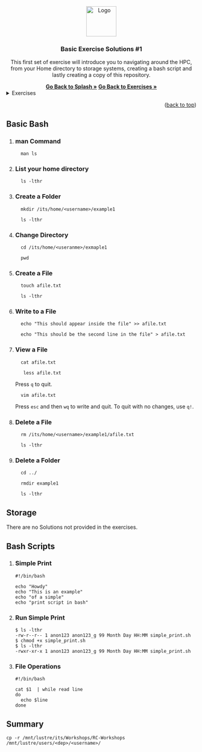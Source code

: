 <div id="top"></div>

<!-- PROJECT SHIELDS -->
<!--
*** I'm using markdown "reference style" links for readability.
*** Reference links are enclosed in brackets [ ] instead of parentheses ( ).
*** See the bottom of this document for the declaration of the reference variables
*** for contributors-url, forks-url, etc. This is an optional, concise syntax you may use.

[![Contributors](https://img.shields.io/github/contributors/universityofsussex-its/RC-Workshops.svg?style=for-the-badge)](https://github.com/universityofsussex-its/RC-Workshops/graphs/contributors)
[![Forks](https://img.shields.io/github/forks/universityofsussex-its/RC-Workshops.svg?style=for-the-badge)](https://github.com/universityofsussex-its/RC-Workshops/network/members)
[![Stargazers][stars-shield]][stars-url]
[![Issues](https://img.shields.io/github/issues/universityofsussex-its/RC-Workshops.svg?style=for-the-badge)](https://github.com/universityofsussex-its/RC-Workshops/issues)



<!-- PROJECT LOGO -->

<div align="center">
  <a href="https://universityofsussex-rc.github.io/Workshops/">
    <img src="../../../images/logo.png" alt="Logo" width="80" height="80">
  </a>

  <h3 align="center">Basic Exercise Solutions #1</h3>
  <p align="center">
    This first set of exercise will introduce you to navigating around the HPC, from your Home directory to storage systems, creating a bash script and lastly creating a copy of this repository.
  </p>
    <a href="https://universityofsussex-rc.github.io/Workshops/"><strong>Go Back to Splash »</strong></a>
    <a href="https://github.com/universityofsussex-rc/Workshops/exercises/basic/exercise1.md"><strong>Go Back to Exercises »</strong></a>
    <br />
</div>
<!-- TABLE OF CONTENTS -->
<details>
  <summary>Exercises</summary>
  <ol>
    <li><a href="#basic-bash">Basic Bash</a></li>
    <li><a href="#storage">Storage</a></li>
    <li><a href="#bash_scripts">Bash Scripts</a></li>
    <li><a href="#summary">Summary</a></li>
  </ol>
</details>

<p align="right">(<a href="#top">back to top</a>)</p>

## Basic Bash

<ol>
<li><h3> man Command</h3></li>

  ```
    man ls
  ```

<li><h3> List your home directory</h3></li>

  ```
    ls -lthr
  ```

<li><h3> Create a Folder </h3></li>

  ```
    mkdir /its/home/<username>/example1
  ```
  ```
    ls -lthr
  ```

<li><h3> Change Directory</h3></li>

  ```
    cd /its/home/<useranme>/exmaple1
  ```
  ```
    pwd
  ```

<li><h3> Create a File</h3></li>

  ```
    touch afile.txt
  ```
  ```
    ls -lthr
  ```

<li><h3> Write to a File</h3></li>

  ```
    echo "This should appear inside the file" >> afile.txt
  ```
  ```
    echo "This should be the second line in the file" > afile.txt
  ```
<li><h3> View a File</h3></li>

  ```
    cat afile.txt
  ```
  ```
     less afile.txt
  ```
  Press `q` to quit.
  ```
    vim afile.txt
  ```
  Press `esc` and then `wq` to write and quit. To quit with no changes, use `q!`.

<li><h3> Delete a File</h3></li>

  ```
    rm /its/home/<username>/example1/afile.txt
  ```
  ```
    ls -lthr
  ```

<li><h3> Delete a Folder</h3></li>

  ```
    cd ../
  ```
  ```
    rmdir example1
  ```
  ```
    ls -lthr
  ```

</ol>

## Storage

There are no Solutions not provided in the exercises.


## Bash Scripts

<ol>
<li><h3> Simple Print </h3></li>

```
#!/bin/bash

echo "Howdy"
echo "This is an example"
echo "of a simple"
echo "print script in bash"
```

<li><h3> Run Simple Print </h3></li>

```
$ ls -lthr
-rw-r--r-- 1 anon123 anon123_g 99 Month Day HH:MM simple_print.sh
$ chmod +x simple_print.sh
$ ls -lthr
-rwxr-xr-x 1 anon123 anon123_g 99 Month Day HH:MM simple_print.sh
```

<li><h3> File Operations </h3></li>

```
#!/bin/bash

cat $1  | while read line
do
  echo $line
done
```

</ol>

## Summary

```
cp -r /mnt/lustre/its/Workshops/RC-Workshops /mnt/lustre/users/<dep>/<username>/
```


<!-- MARKDOWN LINKS & IMAGES -->
<!-- https://www.markdownguide.org/basic-syntax/#reference-style-links -->
[contributors-shield]: https://img.shields.io/github/contributors/universityofsussex-its/RC-Workshops.svg?style=for-the-badge
[contributors-url]: https://github.com/universityofsussex-rc/Workshops/graphs/contributors
[forks-shield]: https://img.shields.io/github/forks/universityofsussex-its/RC-Workshops.svg?style=for-the-badge
[forks-url]: https://github.com/universityofsussex-rc/Workshops/network/members
[stars-shield]: https://img.shields.io/github/stars/universityofsussex-its/RC-Workshops.svg?style=for-the-badge
[stars-url]: https://github.com/universityofsussex-rc/Workshops/stargazers
[issues-shield]: https://img.shields.io/github/issues/universityofsussex-its/RC-Workshops.svg?style=for-the-badge
[issues-url]: https://github.com/universityofsussex-rc/Workshops/issues
